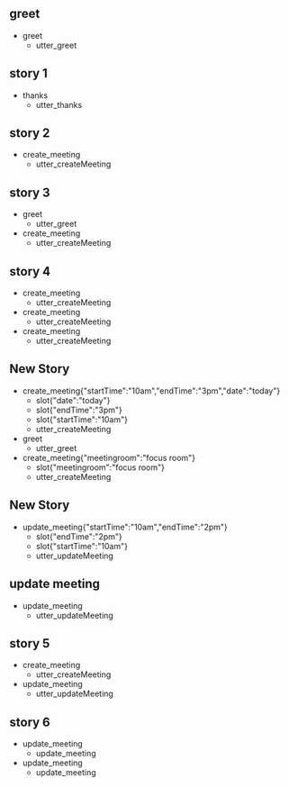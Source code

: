 ## greet
* greet
  - utter_greet

## story 1
* thanks
  - utter_thanks

## story 2
* create_meeting
  - utter_createMeeting

## story 3
* greet
  - utter_greet
* create_meeting
  - utter_createMeeting

## story 4
* create_meeting
  - utter_createMeeting
* create_meeting
  - utter_createMeeting
* create_meeting
  - utter_createMeeting

## New Story

* create_meeting{"startTime":"10am","endTime":"3pm","date":"today"}
    - slot{"date":"today"}
    - slot{"endTime":"3pm"}
    - slot{"startTime":"10am"}
    - utter_createMeeting
* greet
    - utter_greet
* create_meeting{"meetingroom":"focus room"}
    - slot{"meetingroom":"focus room"}
    - utter_createMeeting

## New Story

* update_meeting{"startTime":"10am","endTime":"2pm"}
    - slot{"endTime":"2pm"}
    - slot{"startTime":"10am"}
    - utter_updateMeeting

## update meeting
* update_meeting
  - utter_updateMeeting

## story 5
* create_meeting
  - utter_createMeeting
* update_meeting
  - utter_updateMeeting

## story 6
* update_meeting
  - update_meeting
* update_meeting
  - update_meeting
